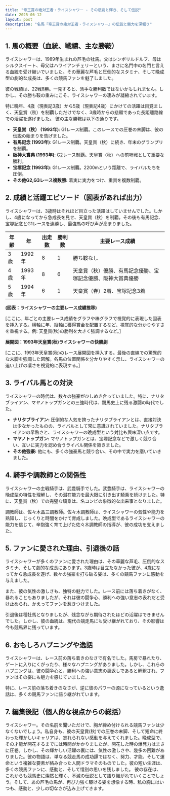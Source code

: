```yaml
---
title: "帝王賞の絶対王者・ライスシャワー - その悲劇と輝き、そして伝説"
date: 2025-06-12
layout: post
description: "名馬『帝王賞の絶対王者・ライスシャワー』の伝説と魅力を深堀り"
---
```


## 1. 馬の概要（血統、戦績、主な勝鞍）

ライスシャワーは、1989年生まれの芦毛の牡馬。父はシンボリルドルフ、母はシルクスイート、母父はハワイアンチェリーという、まさに名門中の名門と言える血統を受け継いでいました。その華麗な芦毛と圧倒的なスタミナ、そして晩成型の劇的な成長は、多くの競馬ファンを魅了しました。

彼の戦績は、22戦8勝。一見すると、派手な勝利数ではないかもしれません。しかし、その勝ち鞍の重みにこそ、ライスシャワーの凄みが凝縮されています。

特に晩年、4歳（現表記3歳）から5歳（現表記4歳）にかけての活躍は目覚ましく、天皇賞（秋）を制覇しただけでなく、3歳時からの悲願であった長距離路線での活躍を遂げました。  彼の主な勝鞍は以下の通りです。

* **天皇賞（秋） (1993年)**:  G1レース制覇。このレースでの圧巻の末脚は、彼の伝説の始まりを告げました。
* **有馬記念 (1993年)**: G1レース制覇。天皇賞（秋）に続き、年末のグランプリを制覇。
* **阪神大賞典 (1993年)**: G2レース制覇。天皇賞（秋）への前哨戦として重要な勝利。
* **宝塚記念 (1993年)**: G1レース制覇。2200mという距離で、ライバルたちを圧倒。
* **その他G2,G3レース複数勝:**  着実に実力をつけ、重賞を複数制覇。


## 2. 成績と活躍エピソード（図表があれば出力）

ライスシャワーは、3歳時はそれほど目立った活躍はしていませんでした。しかし、4歳になってから急成長を見せ、天皇賞（秋）を制覇。その後も有馬記念、宝塚記念とG1レースを連勝し、最強馬の呼び声が高まりました。

| 年齢 | 年 | 出走数 | 勝利数 | 主要レース成績 |
|---|---|---|---|---|
| 3歳 | 1992年 | 8 | 1 | 勝ち鞍なし |
| 4歳 | 1993年 | 8 | 6 | 天皇賞（秋）優勝、有馬記念優勝、宝塚記念優勝、阪神大賞典優勝 |
| 5歳 | 1994年 | 6 | 1 |  天皇賞（春）2着、宝塚記念3着 |


**(図表：ライスシャワーの主要レース成績推移)**

[ここに、年ごとの主要レース成績をグラフや棒グラフで視覚的に表現した図表を挿入する。横軸に年、縦軸に獲得賞金を配置するなど、視覚的な分かりやすさを重視する。例: 天皇賞(秋)の勝利を大きく強調するなど。]


**展開図：1993年天皇賞(秋)ライスシャワーの快勝劇**

[ここに、1993年天皇賞(秋)のレース展開図を挿入する。最後の直線での驚異的な末脚を強調した図解。各馬の位置関係を分かりやすく示し、ライスシャワーの追い上げの凄さを視覚的に表現する。]


## 3. ライバル馬との対決

ライスシャワーの時代は、数々の強豪がひしめき合っていました。特に、ナリタブライアン、マヤノトップガンとの三強時代は、競馬史上に残る激闘の時代でした。

* **ナリタブライアン:**  圧倒的な人気を誇ったナリタブライアンとは、直接対決は少なかったものの、ライバルとして常に意識されていました。ナリタブライアンの早熟さと、ライスシャワーの晩成型という対比も興味深い点です。
* **マヤノトップガン:**  マヤノトップガンとは、宝塚記念などで激しく競り合い、互いに実力を認め合うライバル関係を築きました。
* **その他強豪:**  他にも、多くの強豪馬と競り合い、その中で実力を磨いていきました。


## 4. 騎手や調教師との関係性

ライスシャワーの主戦騎手は、武豊騎手でした。武豊騎手は、ライスシャワーの晩成型の特性を理解し、その潜在能力を最大限に引き出す騎乗を続けました。特に、天皇賞（秋）での完璧な騎乗は、名コンビの象徴的な出来事となりました。

調教師は、佐々木晶三調教師。佐々木調教師は、ライスシャワーの気性や能力を熟知し、じっくりと時間をかけて育成しました。晩成型であるライスシャワーの能力を信じて、辛抱強く育て上げた佐々木調教師の指導が、彼の成功を支えました。


## 5. ファンに愛された理由、引退後の話

ライスシャワーが多くのファンに愛された理由は、その華麗な芦毛、圧倒的なスタミナ、そして劇的な成長にあります。3歳時は目立たなかった彼が、4歳になってから急成長を遂げ、数々の強豪を打ち破る姿は、多くの競馬ファンに感動を与えました。

また、彼の気性の激しさも、独特の魅力でした。レース前には落ち着きがなく、暴れることもありましたが、それは彼の闘争心、勝利への強い意志の表れだと受け止められ、かえってファンを惹きつけました。

引退後は種牡馬となりましたが、残念ながら期待されたほどの活躍はできませんでした。しかし、彼の血統は、現代の競走馬にも受け継がれており、その影響は今も競馬界に残っています。


## 6. おもしろハプニングや逸話

ライスシャワーは、レース前の落ち着きのなさで有名でした。馬房で暴れたり、ゲートに入りにくがったり、様々なハプニングがありました。しかし、これらのハプニングは、彼の闘争心と、勝利への強い意志の裏返しであると解釈され、ファンはその姿にも魅力を感じていました。

特に、レース前の落ち着きのなさが、逆に彼のパワーの源になっているという逸話は、多くの競馬ファンに語り継がれています。


## 7. 編集後記（個人的な視点からの総括）

ライスシャワー。その名前を聞いただけで、胸が締め付けられる競馬ファンは少なくないでしょう。私自身も、彼の天皇賞(秋)での圧巻の末脚、そして短命に終わった輝かしいキャリアは、忘れられない感動を与えてくれました。晩成型で、その才能が開花するまでには時間がかかりましたが、開花した時の爆発力はまさに圧巻。しかし、その輝かしい活躍の裏には、気性の激しさや、幾多の困難がありました。彼の物語は、単なる競走馬の成功譚ではなく、努力、才能、そして運命という複雑な要素が絡み合った人間ドラマそのものでした。彼の短い生涯は、多くの競馬ファンに、感動と、そして惜別の思いを残しました。  彼の存在は、これからも競馬史に燦然と輝く、不滅の伝説として語り継がれていくことでしょう。そして、あの芦毛の馬が、再び力強く駆ける姿を想像する時、私の胸にはいつも、感動と、少しの切なさが込み上げてきます。
